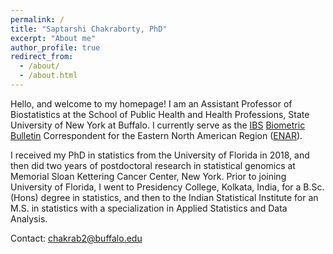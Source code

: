 ```yaml
---
permalink: /
title: "Saptarshi Chakraborty, PhD"
excerpt: "About me"
author_profile: true
redirect_from: 
  - /about/
  - /about.html
---
```


Hello, and welcome to my homepage!  I am an Assistant Professor of Biostatistics at the School of Public Health and Health Professions, State University of New York at Buffalo. I currently serve as the [IBS](https://www.biometricsociety.org/home) [Biometric Bulletin](https://www.biometricsociety.org/publications/biometric-bulletin) Correspondent for the Eastern North American Region ([ENAR](https://www.enar.org/index.cfm)). 

I received my PhD in statistics from the University of Florida in 2018, and then did two years of postdoctoral research in statistical genomics at Memorial Sloan Kettering Cancer Center, New York. Prior to joining University of Florida, I went to Presidency College, Kolkata, India, for a B.Sc. (Hons) degree in statistics, and then to the Indian Statistical Institute for an M.S. in statistics with a specialization in Applied Statistics and Data Analysis. 





Contact: <chakrab2@buffalo.edu>
